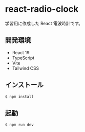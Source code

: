 # react-radio-clock

学習用に作成した React 電波時計です。

## 開発環境

- React 19
- TypeScript
- Vite
- Tailwind CSS

## インストール

```bash
$ npm install
```

## 起動

```bash
$ npm run dev
```

